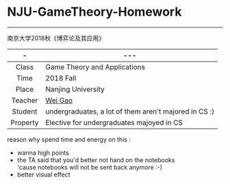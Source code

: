# NJU-GameTheory-Homework
---
南京大学2018秋《博弈论及其应用》

[^_^]: 时间地点人物


| - | --- |
| :------: | ------ | 
| Class | Game Theory and Applications |
| Time | 2018 Fall | 
| Place| Nanjing University  | 
| Teacher| [Wei Gao](http://lamda.nju.edu.cn/gaow/)  | 
| Student| undergraduates, a lot of them aren't majored in CS :) | 
| Property | Elective for undergraduates majoyed in CS |



[^_^]: 起因经过结果  


reason why spend time and energy on this :


* wanna high points
* the TA said that you'd better not hand on the notebooks   
'cause notebooks will not be sent back anymore :-)
* better visual effect


